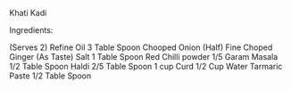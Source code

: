 Khati Kadi





Ingredients:

(Serves 2)
Refine Oil 3 Table Spoon
Chooped Onion (Half)
Fine Choped Ginger (As Taste)
Salt 1 Table Spoon
Red Chilli powder 1/5
Garam Masala 1/2 Table Spoon
Haldi 2/5 Table Spoon
1 cup Curd 
1/2 Cup Water 
Tarmaric Paste 1/2 Table Spoon 
